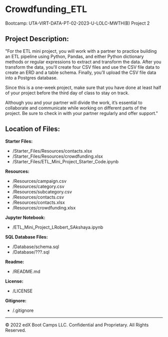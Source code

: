 # Crowdfunding_ETL
 Bootcamp: UTA-VIRT-DATA-PT-02-2023-U-LOLC-MWTH(B) Project 2

## Project Description:

"For the ETL mini project, you will work with a partner to practice building an ETL pipeline using Python, Pandas, and either Python dictionary methods or regular expressions to extract and transform the data. After you transform the data, you'll create four CSV files and use the CSV file data to create an ERD and a table schema. Finally, you’ll upload the CSV file data into a Postgres database.

Since this is a one-week project, make sure that you have done at least half of your project before the third day of class to stay on track.

Although you and your partner will divide the work, it’s essential to collaborate and communicate while working on different parts of the project. Be sure to check in with your partner regularly and offer support."

## Location of Files:

**Starter Files:**
- /Starter_Files/Resources/contacts.xlsx
- /Starter_Files/Resources/crowdfunding.xlsx
- /Starter_Files/ETL_Mini_Project_Starter_Code.ipynb

**Resources:**
- /Resources/campaign.csv
- /Resources/category.csv
- /Resources/subcategory.csv
- /Resources/contacts.csv
- /Resources/contacts.xlsx
- /Resources/crowdfunding.xlsx

**Jupyter Notebook:**
- /ETL_Mini_Project_LRobert_SAkshaya.ipynb

**SQL Database Files:**
- /Database/schema.sql
- /Database/???.sql

**Readme:**
- /README.md

**License:**
- /LICENSE

**Gitignore:**
- /.gitignore

---

© 2022 edX Boot Camps LLC. Confidential and Proprietary. All Rights Reserved.
